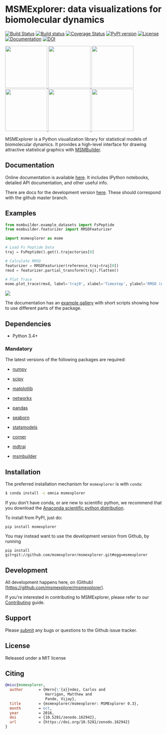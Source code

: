MSMExplorer: data visualizations for biomolecular dynamics
==========================================================

[![Build Status](https://travis-ci.org/msmexplorer/msmexplorer.svg?branch=master)](https://travis-ci.org/msmexplorer/msmexplorer)
[![Build status](https://ci.appveyor.com/api/projects/status/038hirce0vlx2847?svg=true)](https://ci.appveyor.com/project/cxhernandez/msmexplorer)
[![Coverage Status](https://coveralls.io/repos/github/msmexplorer/msmexplorer/badge.svg?branch=master)](https://coveralls.io/github/msmexplorer/msmexplorer?branch=master)
[![PyPI version](https://badge.fury.io/py/msmexplorer.svg)](http://badge.fury.io/py/msmexplorer)
[![License](https://img.shields.io/badge/license-MIT-red.svg?style=flat)](https://opensource.org/licenses/MIT)
[![Documentation](https://img.shields.io/badge/docs-latest-blue.svg?style=flat)](http://msmbuilder.org/msmexplorer/)
[![DOI](https://zenodo.org/badge/47228682.svg)](https://zenodo.org/badge/latestdoi/47228682)


<div class="row">
  <a href="http://msmbuilder.org/msmexplorer/development/examples/plot_chord.html">
      <img src="http://msmbuilder.org/msmexplorer/development/_static/plot_chord_thumb.png" height="135" width="135">
  </a>
  <a href="http://msmbuilder.org/msmexplorer/development/examples/plot_free_energy_2d.html">
      <img src="http://msmbuilder.org/msmexplorer/development/_static/plot_free_energy_2d_thumb.png" height="135" width="135">
  </a>
  <a href="http://msmbuilder.org/msmexplorer/development/examples/plot_histogram.html">
      <img src="http://msmbuilder.org/msmexplorer/development/_static/plot_histogram_thumb.png" height="135" width="135">
  </a>
  <a href="http://msmbuilder.org/msmexplorer/development/examples/plot_timescales.html">
      <img src="http://msmbuilder.org/msmexplorer/development/_static/plot_timescales_thumb.png" height="135" width="135">
  </a>
  <a href="http://msmbuilder.org/msmexplorer/development/examples/plot_trace.html">
      <img src="http://msmbuilder.org/msmexplorer/development/_static/plot_trace_thumb.png" height="135" width="135">
  </a>
  <a href="http://msmbuilder.org/msmexplorer/development/examples/plot_voronoi.html">
      <img src="http://msmbuilder.org/msmexplorer/development/_static/plot_voronoi_thumb.png" height="135" width="135">
  </a>
</div>

MSMExplorer is a Python visualization library for statistical models of
biomolecular dynamics. It provides a high-level interface for drawing
attractive statistical graphics with [MSMBuilder](http://msmbuilder.org).


Documentation
-------------

Online documentation is available [here](http://msmbuilder.org/msmexplorer/). It includes IPython notebooks, detailed API documentation, and other useful info.

There are docs for the development version [here](http://msmbuilder.org/msmexplorer/development). These should correspond with the github master branch.

Examples
--------

```python
from msmbuilder.example_datasets import FsPeptide
from msmbuilder.featurizer import RMSDFeaturizer

import msmexplorer as msme

# Load Fs Peptide Data
traj = FsPeptide().get().trajectories[0]

# Calculate RMSD
featurizer = RMSDFeaturizer(reference_traj=traj[0])
rmsd = featurizer.partial_transform(traj).flatten()

# Plot Trace
msme.plot_trace(rmsd, label='traj0', xlabel='Timestep', ylabel='RMSD (nm)')
```

![](http://msmbuilder.org/msmexplorer/development/_images/plot_trace.png)

The documentation has an [example gallery](http://msmbuilder.org/msmexplorer/development/examples/) with short scripts showing how to use different parts of the package.


Dependencies
------------

- Python 3.4+

### Mandatory

The latest versions of the following packages are required:

-  [numpy](http://www.numpy.org/)

-  [scipy](http://www.scipy.org/)

-  [matplotlib](matplotlib.sourceforge.net)

-  [networkx](https://networkx.github.io/)

-  [pandas](http://pandas.pydata.org/)

-  [seaborn](https://stanford.edu/~mwaskom/software/seaborn/)

-  [statsmodels](http://statsmodels.sourceforge.net/devel/)

-  [corner](http://corner.readthedocs.io/en/latest/)

-  [mdtraj](https://mdtraj.org/)

-  [msmbuilder](https://msmbuilder.org)


Installation
------------

The preferred installation mechanism for `msmexplorer` is with `conda`:

```bash
$ conda install -c omnia msmexplorer
```

If you don't have conda, or are new to scientific python, we recommend that
you download the [Anaconda scientific python distribution](https://store.continuum.io/cshop/anaconda/).

To install from PyPI, just do:

    pip install msmexplorer

You may instead want to use the development version from Github, by running

    pip install git+git://github.com/msmexplorer/msmexplorer.git#egg=msmexplorer


Development
-----------

All development happens here, on
(Github)[https://github.com/msmexplorer/msmexplorer].

If you're interested in contributing to MSMExplorer, please refer to our
[Contributing](http://msmbuilder.org/msmexplorer/development/contributing.html)
guide.

Support
-------

Please [submit](https://github.com/msmexplorer/msmexplorer/issues/new) any bugs
or questions to the Github issue tracker.

License
-------

Released under a MIT license


Citing
------

```bibtex
@misc{msmexplorer,
  author       = {Hern{\'{a}}ndez, Carlos and
                  Harrigan, Matthew and
                  Pande, Vijay},
  title        = {msmexplorer/msmexplorer: MSMExplorer 0.3},
  month        = oct,
  year         = 2016,
  doi          = {10.5281/zenodo.162942},
  url          = {https://doi.org/10.5281/zenodo.162942}
}
```
